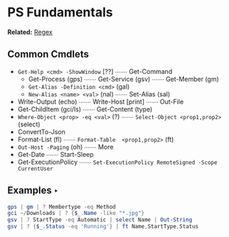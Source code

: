 # PS Fundamentals
**Related:** [Regex](/0-Regex.md)

## Common Cmdlets
- `Get-Help <cmd> -ShowWindow` [??] ∙∙∙∙∙∙∙ Get-Command
  - Get-Process (gps) ∙∙∙∙∙∙∙ Get-Service (gsv) ∙∙∙∙∙∙∙ Get-Member (gm)
  - `Get-Alias -Definition <cmd>` (gal)
  - `New-Alias <name> <val>` (nal) ∙∙∙∙∙∙∙ Set-Alias (sal)
- Write-Output (echo) ∙∙∙∙∙∙∙ Write-Host [print] ∙∙∙∙∙∙∙ Out-File
- Get-ChildItem (gci/ls) ∙∙∙∙∙∙∙ Get-Content (type)
- `Where-Object <prop> -eq <val>` (?) ∙∙∙∙∙∙∙ `Select-Object <prop1,prop2>` (select)
- ConvertTo-Json
- Format-List (fl) ∙∙∙∙∙∙∙ `Format-Table  <prop1,prop2>` (ft)
- `Out-Host -Paging` (oh) ∙∙∙∙∙∙∙ More
- Get-Date ∙∙∙∙∙∙∙ Start-Sleep
- Get-ExecutionPolicy ∙∙∙∙∙∙∙ `Set-ExecutionPolicy RemoteSigned -Scope CurrentUser`

## Examples ‣
```powershell
gps | gm | ? Membertype -eq Method
gci ~/Downloads | ? {$_.Name -like "*.jpg"}
gsv | ? StartType -eq Automatic | select Name | Out-String
gsv | ? {$_.Status -eq 'Running'} | ft Name,StartType,Status
```
